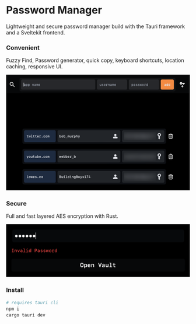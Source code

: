 # Password Manager 

Lightweight and secure password manager build with the Tauri framework and a Sveltekit frontend. 

### Convenient 
Fuzzy Find, Password generator, quick copy, keyboard shortcuts, location caching, responsive UI. 

![alt text](imgs/main.png)

### Secure
Full and fast layered AES encryption with Rust.  

![alt text](imgs/lock.png)

### Install

```sh
# requires tauri cli
npm i
cargo tauri dev
```


